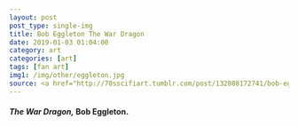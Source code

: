 ```yaml
---
layout: post
post_type: single-img
title: Bob Eggleton The War Dragon
date: 2019-01-03 01:04:00
category: art
categories: [art]
tags: [fan art]
img1: /img/other/eggleton.jpg
source: <a href="http://70sscifiart.tumblr.com/post/132088172741/bob-eggleton-the-war-dragon" target="_blank" rel="nofollow">70s Sci-Fi Art</a>
---
```

#### *The War Dragon,* Bob Eggleton.
